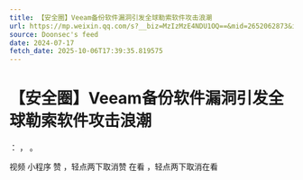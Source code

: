 ```yaml
---
title: 【安全圈】Veeam备份软件漏洞引发全球勒索软件攻击浪潮
url: https://mp.weixin.qq.com/s?__biz=MzIzMzE4NDU1OQ==&mid=2652062873&idx=2&sn=79b2c32bc74a08b3c9cbd15f8a68a03c
source: Doonsec's feed
date: 2024-07-17
fetch_date: 2025-10-06T17:39:35.819575
---
```


# 【安全圈】Veeam备份软件漏洞引发全球勒索软件攻击浪潮

：
，
。

视频
小程序
赞
，轻点两下取消赞
在看
，轻点两下取消在看